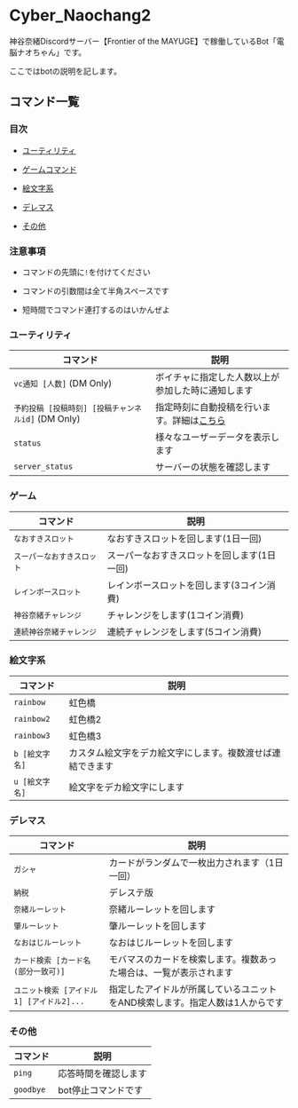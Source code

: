 # Cyber_Naochang2

神谷奈緒Discordサーバー【Frontier of the MAYUGE】で稼働しているBot「電脳ナオちゃん」です。

ここではbotの説明を記します。

## コマンド一覧
### 目次
* [ユーティリティ](#ユーティリティ)

* [ゲームコマンド](#ゲームコマンド)

* [絵文字系](#絵文字系)

* [デレマス](#デレマス)

* [その他](#その他)

### 注意事項
* コマンドの先頭に`!`を付けてください

* コマンドの引数間は全て半角スペースです

* 短時間でコマンド連打するのはいかんぜよ
### ユーティリティ
| コマンド | 説明 |
| ------------- | ------------- |
| `vc通知 [人数]` (DM Only) | ボイチャに指定した人数以上が参加した時に通知します |
| `予約投稿 [投稿時刻] [投稿チャンネルid]` (DM Only) | 指定時刻に自動投稿を行います。詳細は[こちら](#予約投稿) |
| `status` | 様々なユーザーデータを表示します |
| `server_status` | サーバーの状態を確認します |


### ゲーム
| コマンド | 説明 |
| ------------- | ------------- |
| `なおすきスロット` | なおすきスロットを回します(1日一回) |
| `スーパーなおすきスロット` | スーパーなおすきスロットを回します(1日一回) |
| `レインボースロット` | レインボースロットを回します(3コイン消費) |
| `神谷奈緒チャレンジ` | チャレンジをします(1コイン消費) |
| `連続神谷奈緒チャレンジ` | 連続チャレンジをします(5コイン消費) |

### 絵文字系
| コマンド | 説明 |
| ------------- | ------------- |
| `rainbow` | 虹色橋 |
| `rainbow2` | 虹色橋2 |
| `rainbow3` | 虹色橋3 |
| `b [絵文字名]` | カスタム絵文字をデカ絵文字にします。複数渡せば連結できます|
| `u [絵文字名]` | 絵文字をデカ絵文字にします |

### デレマス
| コマンド | 説明 |
| ------------- | ------------- |
| `ガシャ` | カードがランダムで一枚出力されます（1日一回） |
| `納税` | デレステ版 |
| `奈緒ルーレット` | 奈緒ルーレットを回します |
| `肇ルーレット` | 肇ルーレットを回します |
| `なおはじルーレット` | なおはじルーレットを回します |
| `カード検索 [カード名(部分一致可)]` | モバマスのカードを検索します。複数あった場合は、一覧が表示されます |
| `ユニット検索 [アイドル1] [アイドル2]...` | 指定したアイドルが所属しているユニットをAND検索します。指定人数は1人からです |

### その他
| コマンド | 説明 |
| ------------- | ------------- |
| `ping` | 応答時間を確認します |
| `goodbye` | bot停止コマンドです |